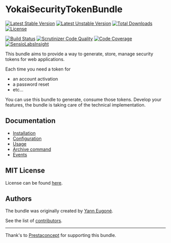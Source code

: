 YokaiSecurityTokenBundle
========================

[![Latest Stable Version](https://poser.pugx.org/yokai/security-token-bundle/v/stable)](https://packagist.org/packages/yokai/security-token-bundle)
[![Latest Unstable Version](https://poser.pugx.org/yokai/security-token-bundle/v/unstable)](https://packagist.org/packages/yokai/security-token-bundle)
[![Total Downloads](https://poser.pugx.org/yokai/security-token-bundle/downloads)](https://packagist.org/packages/yokai/security-token-bundle)
[![License](https://poser.pugx.org/yokai/security-token-bundle/license)](https://packagist.org/packages/yokai/security-token-bundle)

[![Build Status](https://api.travis-ci.org/yokai-php/security-token-bundle.png?branch=master)](https://travis-ci.org/yokai-php/security-token-bundle)
[![Scrutinizer Code Quality](https://scrutinizer-ci.com/g/yokai-php/security-token-bundle/badges/quality-score.png?b=master)](https://scrutinizer-ci.com/g/yokai-php/security-token-bundle/?branch=master)
[![Code Coverage](https://scrutinizer-ci.com/g/yokai-php/security-token-bundle/badges/coverage.png?b=master)](https://scrutinizer-ci.com/g/yokai-php/security-token-bundle/?branch=master)
[![SensioLabsInsight](https://insight.sensiolabs.com/projects/77506b7f-27a5-4513-9e7a-716335e600c5/mini.png)](https://insight.sensiolabs.com/projects/77506b7f-27a5-4513-9e7a-716335e600c5)


This bundle aims to provide a way to generate, store, manage security tokens for web applications.

Each time you need a token for 

- an account activation
- a password reset
- etc...

You can use this bundle to generate, consume those tokens.
Develop your features, the bundle is taking care of the technical implementation.


Documentation
-------------

- [Installation](doc/1-installation.md)
- [Configuration](doc/2-configuration.md)
- [Usage](doc/3-usage.md)
- [Archive command](doc/4-archive-command.md)
- [Events](doc/5-events.md)


MIT License
-----------

License can be found [here](https://github.com/yokai-php/security-token-bundle/blob/master/LICENSE).


Authors
-------

The bundle was originally created by [Yann Eugoné](https://github.com/yann-eugone).

See the list of [contributors](https://github.com/yokai-php/security-token-bundle/contributors).

---

Thank's to [Prestaconcept](https://github.com/prestaconcept) for supporting this bundle.
